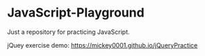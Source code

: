 # JavaScript-Playground

Just a repository for practicing JavaScript.

jQuey exercise demo: https://mickey0001.github.io/jQueryPractice

